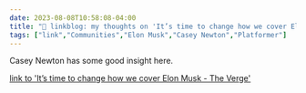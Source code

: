 ---date: 2023-08-08T10:58:08-04:00title: "🔗 linkblog: my thoughts on 'It’s time to change how we cover Elon Musk - The Verge'"tags: ["link","Communities","Elon Musk","Casey Newton","Platformer"]---Casey Newton has some good insight here.   [link to 'It’s time to change how we cover Elon Musk - The Verge'](https://www.theverge.com/2023/8/8/23824184/elon-musk-news-coverage-criticism)